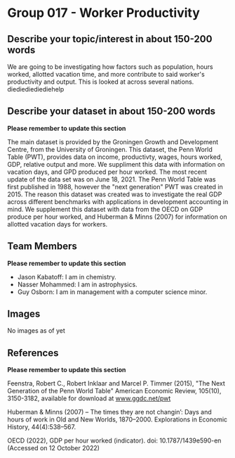 # Group 017 - Worker Productivity

## Describe your topic/interest in about 150-200 words

We are going to be investigating how factors such as population, hours worked, allotted vacation time, and more contribute to said worker's productivity and output. This is looked at across several nations. diediediediediehelp

## Describe your dataset in about 150-200 words

**Please remember to update this section**

The main dataset is provided by the Groningen Growth and Development Centre, from the University of Groningen. This dataset, the Penn World Table (PWT), provides data on income, productivty, wages, hours worked, GDP, relative output and more. We suppliment this data with information on vacation days, and GPD produced per hour worked. The most recent update of the data set was on June 18, 2021. The Penn World Table was first published in 1988, however the "next generation" PWT was created in 2015.  The reason this dataset was created was to investigate the real GDP across different benchmarks with applications in development accounting in mind. We supplement this dataset with data from the OECD on GDP produce per hour worked, and Huberman & Minns (2007) for information on allotted vacation days for workers.

## Team Members

**Please remember to update this section**

- Jason Kabatoff: I am in chemistry.
- Nasser Mohammed: I am in astrophysics.
- Guy Osborn: I am in management with a computer science minor.

## Images

No images as of yet


## References

**Please remember to update this section**

Feenstra, Robert C., Robert Inklaar and Marcel P. Timmer (2015), "The Next Generation of the Penn World Table" American Economic Review, 105(10), 3150-3182, available for download at www.ggdc.net/pwt

Huberman & Minns (2007) – The times they are not changin’: Days and hours of work in Old and New Worlds, 1870–2000. Explorations in Economic History, 44(4):538–567.

OECD (2022), GDP per hour worked (indicator). doi: 10.1787/1439e590-en (Accessed on 12 October 2022)

